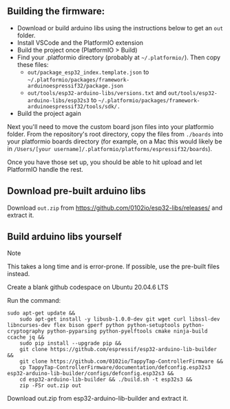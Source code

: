 ## Building the firmware:

- Download or build arduino libs using the instructions below to get an `out` folder.
- Install VSCode and the PlatformIO extension
- Build the project once (PlatformIO > Build)
- Find your .platformio directory (probably at `~/.platformio/`). Then copy these files:
  - `out/package_esp32_index.template.json` to `~/.platformio/packages/framework-arduinoespressif32/package.json`
  - `out/tools/esp32-arduino-libs/versions.txt` and `out/tools/esp32-arduino-libs/esp32s3` to `~/.platformio/packages/framework-arduinoespressif32/tools/sdk/.`
- Build the project again

Next you'll need to move the custom board json files into your platformio folder. From the repository's root directory, copy the files from `./boards` into your platformio boards directory (for example, on a Mac this would likely be in `/Users/[your username]/.platformio/platforms/espressif32/boards`). 

Once you have those set up, you should be able to hit upload and let PlatformIO handle the rest.

## Download pre-built arduino libs

Download `out.zip` from https://github.com/0102io/esp32-libs/releases/ and extract it.

## Build arduino libs yourself

> [!NOTE]
> This takes a long time and is error-prone. If possible, use the pre-built files instead.

Create a blank github codespace on Ubuntu 20.04.6 LTS

Run the command:

```
sudo apt-get update &&
    sudo apt-get install -y libusb-1.0.0-dev git wget curl libssl-dev libncurses-dev flex bison gperf python python-setuptools python-cryptography python-pyparsing python-pyelftools cmake ninja-build ccache jq &&
    sudo pip install --upgrade pip &&
    git clone https://github.com/espressif/esp32-arduino-lib-builder &&
    git clone https://github.com/0102io/TappyTap-ControllerFirmware &&
    cp TappyTap-ControllerFirmware/documentation/defconfig.esp32s3 esp32-arduino-lib-builder/configs/defconfig.esp32s3 &&
    cd esp32-arduino-lib-builder && ./build.sh -t esp32s3 &&
    zip -FSr out.zip out
```

Download out.zip from esp32-arduino-lib-builder and extract it.
